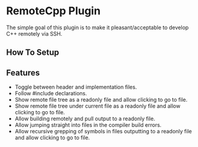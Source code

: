 # RemoteCpp Plugin

The simple goal of this plugin is to make it pleasant/acceptable to develop C++ remotely via SSH.

## How To Setup

## Features
- Toggle between header and implementation files.
- Follow #include declarations.
- Show remote file tree as a readonly file and allow clicking to go to file.
- Show remote file tree under current file as a readonly file and allow clicking to go to file.
- Allow building remotely and pull output to a readonly file.
- Allow jumping straight into files in the compiler build errors.
- Allow recursive grepping of symbols in files outputting to a readonly file and allow clicking to go to file.